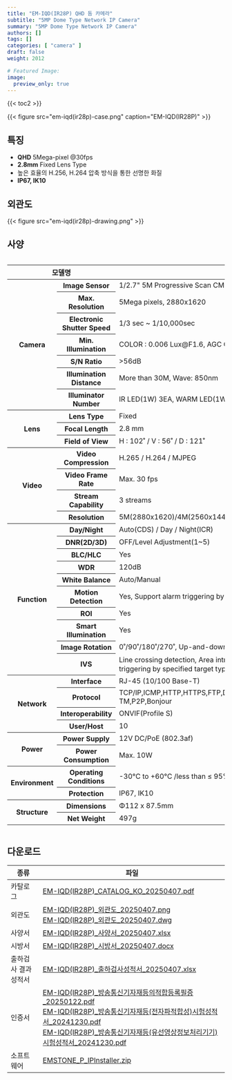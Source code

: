 ```yaml
---
title: "EM-IQD(IR28P) QHD 돔 카메라"
subtitle: "5MP Dome Type Network IP Camera"
summary: "5MP Dome Type Network IP Camera"
authors: []
tags: []
categories: [ "camera" ]
draft: false
weight: 2012

# Featured Image:
image:
  preview_only: true
---
```


{{< toc2 >}}

<div class="container">
<div class="row justify-content-center align-items-center">
<div class="col-sm-6">

{{< figure src="em-iqd(ir28p)-case.png" caption="EM-IQD(IR28P)" >}}

</div>
</div>
</div>

<div class="container">
<div class="row justify-content-center">
<div class="col-sm-6 pl-0">

## 특징

- **QHD** 5Mega-pixel @30fps
- **2.8mm** Fixed Lens Type
- 높은 효율의 H.256, H.264 압축 방식을 통한 선명한 화질
- **IP67, IK10**


</div>
<div class="col-sm-6 pl-0">

## 외관도

{{< figure src="em-iqd(ir28p)-drawing.png" >}}

</div>
</div>
</div>

## 사양

<div style="overflow-x: auto">
<table class="spec">
<thead>
<tr>
<th colspan="2">모델명</th>
<th>EM-IQD(IR28P)</th>
</tr>
</thead>
<tbody>
<tr>
<th rowspan="7">Camera</th>
<th>Image Sensor</th>
<td>1/2.7" 5M Progressive Scan CMOS</td>
</tr>
<tr>
<th>Max. Resolution</th>
<td>5Mega pixels, 2880x1620</td>
</tr>
<tr>
<th>Electronic Shutter Speed</th>
<td>1/3 sec ~ 1/10,000sec</td>
</tr>
<tr>
<th>Min. Illumination</th>
<td>COLOR : 0.006 Lux@F1.6, AGC ON ,B/W : 0 Lux with light</td>
</tr>
<tr>
<th>S/N Ratio</th>
<td>>56dB</td>
</tr>
<tr>
<th>Illumination Distance</th>
<td>More than 30M, Wave: 850nm</td>
</tr>
<tr>
<th>Illuminator Number</th>
<td>IR LED(1W) 3EA, WARM LED(1W) 3EA</td>
</tr>
<tr>
<th rowspan="3">Lens</th>
<th>Lens Type</th>
<td>Fixed</td>
</tr>
<tr>
<th>Focal Length</th>
<td>2.8 mm</td>
</tr>
<tr>
<th>Field of View</th>
<td>H : 102˚ / V : 56˚ / D : 121˚</td>
</tr>
<tr>
<th rowspan="4">Video</th>
<th>Video Compression</th>
<td>H.265 / H.264 / MJPEG</td>
</tr>
<tr>
<th>Video Frame Rate</th>
<td>Max. 30 fps</td>
</tr>
<tr>
<th>Stream Capability</th>
<td>3 streams</td>
</tr>
<tr>
<th>Resolution</th>
<td>5M(2880x1620)/4M(2560x1440)/1080p(1920x1080)/720p(1280x720)/D1(704x480)/CIF(352x240)</td>
</tr>
<th rowspan="10">Function</th>
<th>Day/Night</th>
<td>Auto(CDS) / Day / Night(ICR)</td>
</tr>
<tr>
<th>DNR(2D/3D)</th>
<td>OFF/Level Adjustment(1~5)</td>
</tr>
<tr>
<th>BLC/HLC</th>
<td>Yes</td>
</tr>
<tr>
<th>WDR</th>
<td>120dB</td>
</tr>
<tr>
<th>White Balance</th>
<td>Auto/Manual</td>
</tr>
<tr>
<th>Motion Detection</th>
<td>Yes, Support alarm triggering by specified target types (human and vehicle)</td>
</tr>
<tr>
<th>ROI</th>
<td>Yes</td>
</tr>
<tr>
<th>Smart Illumination</th>
<td>Yes</td>
</tr>
<tr>
<th>Image Rotation</th>
<td>0˚/90˚/180˚/270˚, Up-and-down inversion, left-and-right inversion</td>
</tr>
<tr>
<th>IVS</th>
<td>Line crossing detection, Area intrusion ，Region Entrance，Region Exiting (support alarm <br> 
triggering by specified target types (human and vehicle)), Fast Moving, Video Shelter</td>
</tr>
<th rowspan="4">Network</th>
<th>Interface</th>
<td>RJ-45 (10/100 Base-T)</td>
</tr>
<tr>
<th>Protocol</th>
<td>TCP/IP,ICMP,HTTP,HTTPS,FTP,DHCP,DNS,DDNS,RTP,RTSP,RTCP,NTP,IGMP,UPnP,SMTP,UPnP-TM,P2P,Bonjour</td>
</tr>
<tr>
<th>Interoperability</th>
<td>ONVIF(Profile S)</td>
</tr>
<tr>
<th>User/Host</th>
<td>10</td>
</tr>
<th rowspan="2">Power</th>
<th>Power Supply</th>
<td>12V DC/PoE (802.3af)</td>
</tr>
<tr>
<th>Power Consumption</th>
<td>Max. 10W</td>
</tr>
<th rowspan="2">Environment</th>
<th>Operating Conditions</th>
<td>-30°C to +60°C /less than ≤ 95% RH</td>
</tr>
<tr>
<th>Protection</th>
<td>IP67, IK10</td>
</tr>
<th rowspan="2">Structure</th>
<th>Dimensions</th>
<td>Φ112 x 87.5mm</td>
</tr>
<tr>
<th>Net Weight</th>
<td>497g</td>
</tr>
</tbody>
</table>
</div>

## 다운로드

종류 | 파일
---- | ----
카탈로그 | [EM-IQD(IR28P)_CATALOG_KO_20250407.pdf](https://www.emstone.com/data/sales/ko/EM-IQD(IR28P)_CATALOG_KO_20250407.pdf)
외관도 | [EM-IQD(IR28P)_외관도_20250407.png](https://www.emstone.com/data/sales/ko/EM-IQD(IR28P)_외관도_20250407.png)<br>[EM-IQD(IR28P)_외관도_20250407.dwg](https://www.emstone.com/data/sales/ko/EM-IQD(IR28P)_외관도_20250407.dwg)
사양서 | [EM-IQD(IR28P)_사양서_20250407.xlsx](https://www.emstone.com/data/sales/ko/EM-IQD(IR28P)_사양서_20250407.xlsx)
시방서 | [EM-IQD(IR28P)_시방서_20250407.docx](https://www.emstone.com/data/sales/ko/EM-IQD(IR28P)_시방서_20250407.docx)
출하검사 결과 성적서 | [EM-IQD(IR28P)_출하검사성적서_20250407.xlsx](https://www.emstone.com/data/sales/ko/EM-IQD(IR28P)_출하검사성적서_20250407.xlsx)
인증서 | [EM-IQD(IR28P)_방송통신기자재등의적합등록필증_20250122.pdf](https://www.emstone.com/data/sales/ko/EM-IQD(IR28P)_방송통신기자재등의적합등록필증_20250122.pdf)<br>[EM-IQD(IR28P)_방송통신기자재등(전자파적합성)시험성적서_20241230.pdf](https://www.emstone.com/data/sales/ko/EM-IQD(IR28P)_방송통신기자재등(전자파적합성)시험성적서_20241230.pdf)<br>[EM-IQD(IR28P)_방송통신기자재등(유선영상정보처리기기)시험성적서_20241230.pdf](https://www.emstone.com/data/sales/ko/EM-IQD(IR28P)_방송통신기자재등(유선영상정보처리기기)시험성적서_20241230.pdf)
소프트웨어 | [EMSTONE_P_IPInstaller.zip](https://www.emstone.com/data/sales/ko/EMSTONE_P_IPInstaller.zip)
